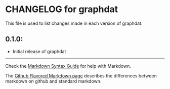 # CHANGELOG for graphdat

This file is used to list changes made in each version of graphdat.

## 0.1.0:

* Initial release of graphdat

- - -
Check the [Markdown Syntax Guide](http://daringfireball.net/projects/markdown/syntax) for help with Markdown.

The [Github Flavored Markdown page](http://github.github.com/github-flavored-markdown/) describes the differences between markdown on github and standard markdown.

